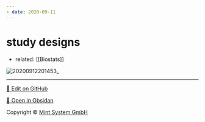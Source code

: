```yaml
---
- date: 2020-09-11
---
```


# study designs

- related: [[Biostats]]

![20200912201453_](https://photos.thisispiggy.com/file/wikiFiles/20200912201453_.png)


<hr>

[📝 Edit on GitHub](https://github.com/Mint-System/Knowledge/blob/master/study%20designs.md)

[📂 Open in Obsidan](obsidian://open?vault=Knowledge%20Mint%20System&file=study%20designs.md ':target=_self')

<footer>Copyright © <a href="https://www.mint-system.ch/">Mint System GmbH</a></footer>